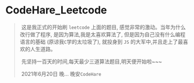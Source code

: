 # CodeHare_Leetcode

> ​		这是我正式的开始刷 `leetcode` 上面的题目, 感觉非常的激动。当年为什么改行做了程序, 是因为算法,我是太喜欢算法了, 但是因为自己没有什么编程语言的基础 (原谅我`C`学的太垃圾了), 就投身到 `JS` 的大军中,并且走上了最喜欢的人生道路。
>
> ​		先坚持一百天的时间,每天最少三道算法题目,明天便开始啦~~~
>
> ​		2021年6月20日 晚...  晚安`CodeHare`